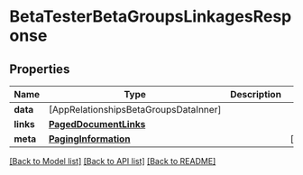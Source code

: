 # BetaTesterBetaGroupsLinkagesResponse

## Properties
Name | Type | Description | Notes
------------ | ------------- | ------------- | -------------
**data** | [AppRelationshipsBetaGroupsDataInner] |  | 
**links** | [**PagedDocumentLinks**](PagedDocumentLinks.md) |  | 
**meta** | [**PagingInformation**](PagingInformation.md) |  | [optional] 

[[Back to Model list]](../README.md#documentation-for-models) [[Back to API list]](../README.md#documentation-for-api-endpoints) [[Back to README]](../README.md)


